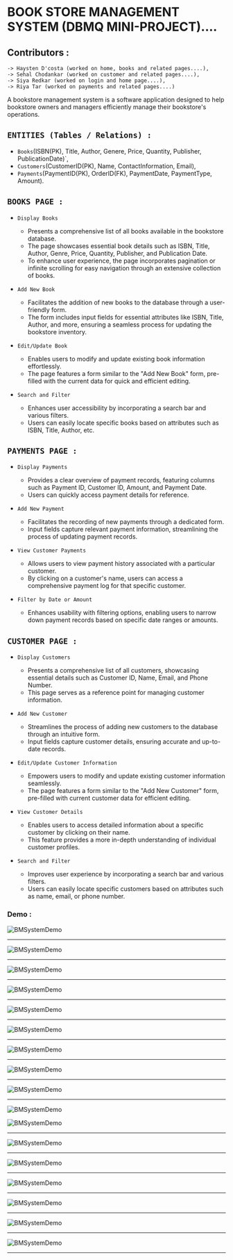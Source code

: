 # BOOK STORE MANAGEMENT SYSTEM (DBMQ MINI-PROJECT)....
## Contributors : 
    -> Haysten D'costa (worked on home, books and related pages....),
    -> Sehal Chodankar (worked on customer and related pages....),
    -> Siya Redkar (worked on login and home page....),
    -> Riya Tar (worked on payments and related pages....)

<p>
    A bookstore management system is a software application designed to help bookstore owners and managers efficiently manage their bookstore's operations. 
</p>

## `ENTITIES (Tables / Relations) : `
- `Books`(ISBN(PK), Title, Author, Genere, Price, Quantity, Publisher, PublicationDate)`,
- `Customers`(CustomerID(PK), Name, ContactInformation, Email),
- `Payments`(PaymentID(PK), OrderID(FK), PaymentDate, PaymentType, Amount).

## `BOOKS PAGE : `

- `Display Books ` 
    - Presents a comprehensive list of all books available in the bookstore database. 
    - The page showcases essential book details such as ISBN, Title, Author, Genre, Price, Quantity, Publisher, and Publication Date. 
    - To enhance user experience, the page incorporates pagination or infinite scrolling for easy navigation through an extensive collection of books.

- `Add New Book`
    - Facilitates the addition of new books to the database through a user-friendly form. 
    - The form includes input fields for essential attributes like ISBN, Title, Author, and more, ensuring a seamless process for updating the bookstore inventory.

- `Edit/Update Book `
    - Enables users to modify and update existing book information effortlessly. 
    - The page features a form similar to the "Add New Book" form, pre-filled with the current data for quick and efficient editing.

- `Search and Filter `
    - Enhances user accessibility by incorporating a search bar and various filters. 
    - Users can easily locate specific books based on attributes such as ISBN, Title, Author, etc.

## `PAYMENTS PAGE : `

- `Display Payments`
    - Provides a clear overview of payment records, featuring columns such as Payment ID, Customer ID, Amount, and Payment Date. 
    - Users can quickly access payment details for reference.

- `Add New Payment`
    - Facilitates the recording of new payments through a dedicated form. 
    - Input fields capture relevant payment information, streamlining the process of updating payment records.

- `View Customer Payments`
    - Allows users to view payment history associated with a particular customer. 
    - By clicking on a customer's name, users can access a comprehensive payment log for that specific customer.

- `Filter by Date or Amount`
    - Enhances usability with filtering options, enabling users to narrow down payment records based on specific date ranges or amounts.

## `CUSTOMER PAGE : `

- `Display Customers`
    - Presents a comprehensive list of all customers, showcasing essential details such as Customer ID, Name, Email, and Phone Number. 
    - This page serves as a reference point for managing customer information.

- `Add New Customer`
    - Streamlines the process of adding new customers to the database through an intuitive form. 
    - Input fields capture customer details, ensuring accurate and up-to-date records.

- `Edit/Update Customer Information`
    - Empowers users to modify and update existing customer information seamlessly.
    - The page features a form similar to the "Add New Customer" form, pre-filled with current customer data for efficient editing.

- `View Customer Details`
    - Enables users to access detailed information about a specific customer by clicking on their name. 
    - This feature provides a more in-depth understanding of individual customer profiles.

- `Search and Filter`
    - Improves user experience by incorporating a search bar and various filters. 
    - Users can easily locate specific customers based on attributes such as name, email, or phone number.

### Demo : 

![BMSystemDemo](/images/Pages/HomePage.jpeg)
<hr>

![BMSystemDemo](/images/Pages/LoginPage.jpeg)
<hr>

![BMSystemDemo](/images/Pages/Books01.jpeg)
<hr>

![BMSystemDemo](/images/Pages/BooksPage02.jpeg)
<hr>

![BMSystemDemo](/images/Pages/BooksInsertPage.jpeg)
<hr>

![BMSystemDemo](/images/Pages/BooksUpdatePage.jpeg)
<hr>

![BMSystemDemo](/images/Pages/BooksDeletePage.jpeg)
<hr>

![BMSystemDemo](/images/Pages/CustomerPage.jpeg)
<hr>

![BMSystemDemo](/images/Pages/CustomerAddPage.jpeg)
<hr>

![BMSystemDemo](/images/Pages/CustomerDeletePage.jpeg)
<br>

![BMSystemDemo](/images/Pages/CustomerDisplayPage.jpeg)
<hr>

![BMSystemDemo](/images/Pages/CustomerUpdatePage.jpeg)
<hr>

![BMSystemDemo](/images/Pages/PaymentsPage.jpeg)
<hr>

![BMSystemDemo](/images/Pages/PaymentsAddPage.jpeg)
<hr>

![BMSystemDemo](/images/Pages/PaymentsDisplayPage01.jpeg)
<hr>

![BMSystemDemo](/images/Pages/PaymentsDisplayPage01.jpeg)
<hr>

![BMSystemDemo](/images/Pages/HomePage.jpeg)
<hr>
